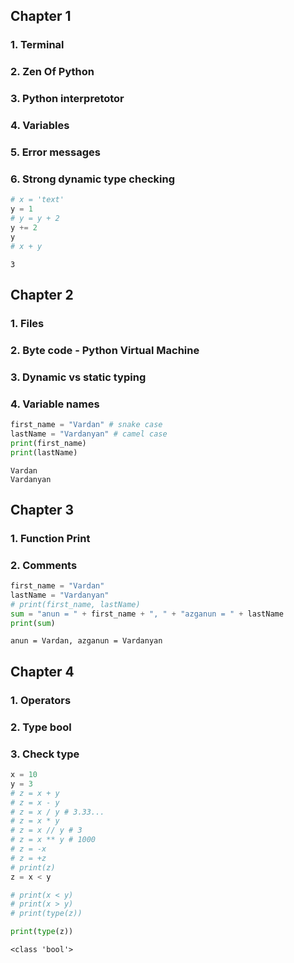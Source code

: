## Chapter 1
### 1. Terminal
### 2. Zen Of Python
### 3. Python interpretotor
### 4. Variables
### 5. Error messages
### 6. Strong dynamic type checking


```python
# x = 'text'
y = 1
# y = y + 2
y += 2 
y
# x + y
```




    3



## Chapter 2
### 1. Files
### 2. Byte code - Python Virtual Machine
### 3. Dynamic vs static typing
### 4. Variable names


```python
first_name = "Vardan" # snake case
lastName = "Vardanyan" # camel case
print(first_name)
print(lastName)

```

    Vardan
    Vardanyan


## Chapter 3
### 1. Function Print
### 2. Comments


```python
first_name = "Vardan"
lastName = "Vardanyan"
# print(first_name, lastName) 
sum = "anun = " + first_name + ", " + "azganun = " + lastName
print(sum)

```

    anun = Vardan, azganun = Vardanyan


## Chapter 4
### 1. Operators
### 2. Type bool
### 3. Check type


```python
x = 10
y = 3
# z = x + y 
# z = x - y 
# z = x / y # 3.33...
# z = x * y
# z = x // y # 3
# z = x ** y # 1000
# z = -x 
# z = +z
# print(z)
z = x < y

# print(x < y)
# print(x > y)
# print(type(z))

print(type(z))
```

    <class 'bool'>

